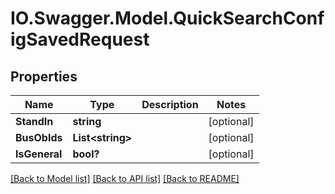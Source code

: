 # IO.Swagger.Model.QuickSearchConfigSavedRequest
## Properties

Name | Type | Description | Notes
------------ | ------------- | ------------- | -------------
**StandIn** | **string** |  | [optional] 
**BusObIds** | **List&lt;string&gt;** |  | [optional] 
**IsGeneral** | **bool?** |  | [optional] 

[[Back to Model list]](../README.md#documentation-for-models) [[Back to API list]](../README.md#documentation-for-api-endpoints) [[Back to README]](../README.md)

